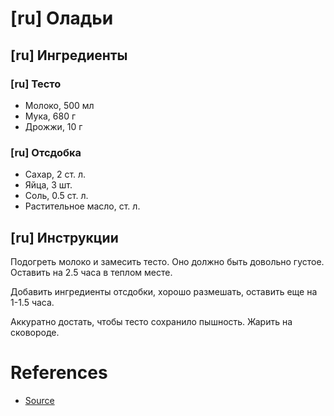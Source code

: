# [ru] Оладьи
## [ru] Ингредиенты
### [ru] Тесто
* Молоко, 500 мл
* Мука, 680 г
* Дрожжи, 10 г

### [ru] Отсдобка
* Сахар, 2 ст. л.
* Яйца, 3 шт.
* Соль, 0.5 ст. л.
* Растительное масло, ст. л.

## [ru] Инструкции
Подогреть молоко и замесить тесто. Оно должно быть довольно густое. Оставить на 2.5 часа в теплом месте.

Добавить ингредиенты отсдобки, хорошо размешать, оставить еще на 1-1.5 часа.

Аккуратно достать, чтобы тесто сохранило пышность. Жарить на сковороде.

# References
* [Source](https://youtu.be/0nY-jBFdn-Y)

